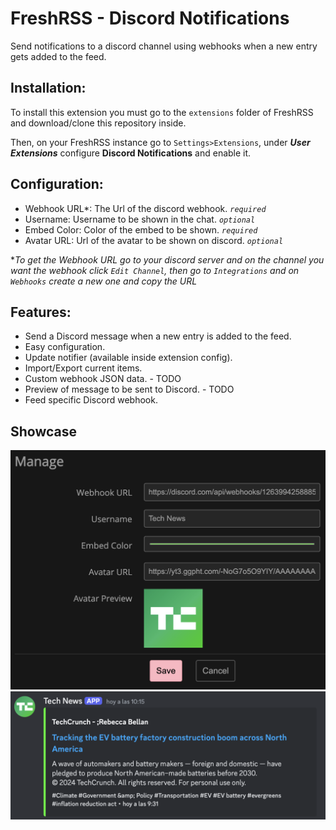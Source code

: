 # FreshRSS - Discord Notifications
Send notifications to a discord channel using webhooks when a new entry gets added to the feed.

## Installation:
To install this extension you must go to the `extensions` folder of FreshRSS and download/clone this repository inside.

Then, on your FreshRSS instance go to `Settings>Extensions`, under ***User Extensions*** configure **Discord Notifications** and enable it.

## Configuration:
* Webhook URL*: The Url of the discord webhook. *`required`*
* Username: Username to be shown in the chat. *`optional`*
* Embed Color: Color of the embed to be shown. *`required`*
* Avatar URL: Url of the avatar to be shown on discord. *`optional`*

**To get the Webhook URL go to your discord server and on the channel you want the webhook click `Edit Channel`, then go to `Integrations` and on `Webhooks` create a new one and copy the URL*

## Features:
* Send a Discord message when a new entry is added to the feed.
* Easy configuration.
* Update notifier (available inside extension config).
* Import/Export current items.
* Custom webhook JSON data. - TODO
* Preview of message to be sent to Discord. - TODO
* Feed specific Discord webhook.

## Showcase
![Config Preview](docs/config-preview.png)
![Discord Preview](docs/discord-preview.png)
